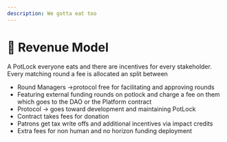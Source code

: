 ```yaml
---
description: We gotta eat too
---
```


# 💸 Revenue Model

A PotLock everyone eats and there are incentives for every stakeholder. Every matching round a fee is allocated an split between

* Round Managers ->protocol free for facilitating and approving rounds
* Featuring external funding rounds on potlock and charge a fee on them which goes to the DAO or the Platform contract
* Protocol -> goes toward development and maintaining PotLock
* Contract takes fees for donation
* Patrons get tax write offs and additional incentives via impact credits
* Extra fees for non human and no horizon funding deployment
